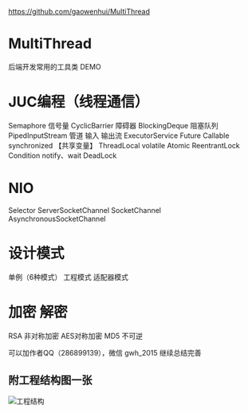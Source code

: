 
https://github.com/gaowenhui/MultiThread

# MultiThread
后端开发常用的工具类 DEMO


# JUC编程（线程通信）
   Semaphore 信号量
   CyclicBarrier 障碍器
   BlockingDeque 阻塞队列
   PipedInputStream 管道 输入 输出流
   ExecutorService
   Future
   Callable
   synchronized
   【共享变量】
   ThreadLocal
   volatile
   Atomic
   ReentrantLock
   Condition
   notify、wait
   DeadLock
   
   
# NIO
   Selector
   ServerSocketChannel
   SocketChannel
   AsynchronousSocketChannel
   
   
# 设计模式
  单例（6种模式）
  工程模式
  适配器模式

# 加密 解密
  RSA 非对称加密
  AES对称加密
  MD5 不可逆
  
可以加作者QQ（286899139），微信 gwh_2015 继续总结完善

## 附工程结构图一张
![工程结构](http://ots7yt7am.bkt.clouddn.com/blog/role_permission.png)
